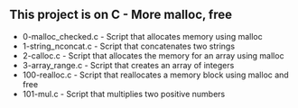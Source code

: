 ## This project is on C - More malloc, free
+ 0-malloc_checked.c - Script that allocates memory using malloc
+ 1-string_nconcat.c - Script that concatenates two strings
+ 2-calloc.c - Script that allocates the memory for an array using malloc
+ 3-array_range.c - Script that creates an array of integers
+ 100-realloc.c - Script that reallocates a memory block using malloc and free
+ 101-mul.c - Script that multiplies two positive numbers
